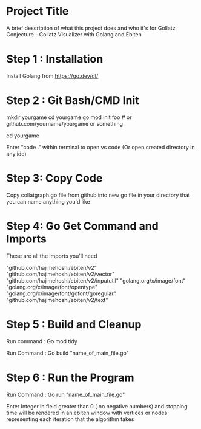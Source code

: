 # Project Title

A brief description of what this project does and who it's for
Gollatz Conjecture - Collatz Visualizer with Golang and Ebiten

# Step 1 : Installation
Install Golang from https://go.dev/dl/

# Step 2 : Git Bash/CMD Init

mkdir yourgame cd yourgame go mod init foo # or github.com/yourname/yourgame or something

cd yourgame

Enter "code ." within terminal to open vs code (Or open created directory in any ide)

# Step 3: Copy Code

Copy collatgraph.go file from github into new go file in your directory that you can name anything you'd like

# Step 4: Go Get Command and Imports



These are all the imports you'll need

"github.com/hajimehoshi/ebiten/v2" "github.com/hajimehoshi/ebiten/v2/vector" "github.com/hajimehoshi/ebiten/v2/inpututil" "golang.org/x/image/font" "golang.org/x/image/font/opentype" "golang.org/x/image/font/gofont/goregular" "github.com/hajimehoshi/ebiten/v2/text"



# Step 5 : Build and Cleanup
Run command : Go mod tidy

Run Command : Go build "name_of_main_file.go"

# Step 6 : Run the Program
Run Command : Go run "name_of_main_file.go"

Enter Integer in field greater than 0 ( no negative numbers) and stopping time will be rendered in an ebiten window with vertices or nodes representing each iteration that the algorithm takes

